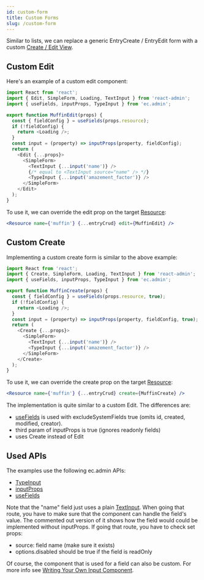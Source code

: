 ```yaml
---
id: custom-form
title: Custom Forms
slug: /custom-form
---
```


Similar to lists, we can replace a generic EntryCreate / EntryEdit form with a custom [Create / Edit View](https://marmelab.com/react-admin/CreateEdit.html).

## Custom Edit

Here's an example of a custom edit component:

```js
import React from 'react';
import { Edit, SimpleForm, Loading, TextInput } from 'react-admin';
import { useFields, inputProps, TypeInput } from 'ec.admin';

export function MuffinEdit(props) {
  const { fieldConfig } = useFields(props.resource);
  if (!fieldConfig) {
    return <Loading />;
  }
  const input = (property) => inputProps(property, fieldConfig);
  return (
    <Edit {...props}>
      <SimpleForm>
        <TextInput {...input('name')} />
        {/* equal to <TextInput source="name" /> */}
        <TypeInput {...input('amazement_factor')} />
      </SimpleForm>
    </Edit>
  );
}
```

To use it, we can override the edit prop on the target [Resource](https://marmelab.com/react-admin/Resource.html):

```jsx
<Resource name={'muffin'} {...entryCrud} edit={MuffinEdit} />
```

## Custom Create

Implementing a custom create form is similar to the above example:

```js
import React from 'react';
import { Create, SimpleForm, Loading, TextInput } from 'react-admin';
import { useFields, inputProps, TypeInput } from 'ec.admin';

export function MuffinCreate(props) {
  const { fieldConfig } = useFields(props.resource, true);
  if (!fieldConfig) {
    return <Loading />;
  }
  const input = (property) => inputProps(property, fieldConfig, true);
  return (
    <Create {...props}>
      <SimpleForm>
        <TextInput {...input('name')} />
        <TypeInput {...input('amazement_factor')} />
      </SimpleForm>
    </Create>
  );
}
```

To use it, we can override the create prop on the target [Resource](https://marmelab.com/react-admin/Resource.html):

```jsx
<Resource name={'muffin'} {...entryCrud} create={MuffinCreate} />
```

The implementation is quite similar to a custom Edit. The differences are:

- [useFields](./helpers#usefields) is used with excludeSystemFields true (omits id, created, modified, creator).
- third param of inputProps is true (ignores readonly fields)
- uses Create instead of Edit

## Used APIs

The examples use the following ec.admin APIs:

- [TypeInput](./components#typeinput)
- [inputProps](./helpers#inputprops)
- [useFields](./hooks#usefields)

Note that the "name" field just uses a plain [TextInput](https://marmelab.com/react-admin/Inputs.html#textinput). When going that route, you have to make sure that the component can handle the field's value. The commented out version of it shows how the field would could be implemented without inputProps. If going that route, you have to check set props:

- source: field name (make sure it exists)
- options.disabled should be true if the field is readOnly

Of course, the component that is used for a field can also be custom. For more info see [Writing Your Own Input Component](https://marmelab.com/react-admin/Inputs.html#writing-your-own-input-component).
